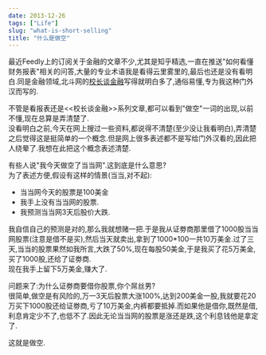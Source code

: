 ```yaml
---
date: 2013-12-26
tags: ["Life"]
slug: "what-is-short-selling"
title: "什么是做空"
---
```




最近Feedly上的订阅关于金融的文章不少,尤其是知乎精选,一直在推送"如何看懂财务报表"相关的问答,大量的专业术语我是看得云里雾里的,最后也还是没有看明白.同是金融领域,北斗网的[校长谈金融](http://www.ibeidou.org/archives/47902)写得就明白多了,通俗易懂,专为我这种门外汉而写的.

不管是看报表还是<<校长谈金融>>系列文章,都可以看到"做空"一词的出现,以前不懂,现在总算是弄清楚了.  
没看明白之前,今天在网上搜过一些资料,都说得不清楚(至少没让我看明白),弄清楚之后觉得这是挺简单的一个概念.但是网上很多表述都不是写给门外汉看的,因此把人绕晕了.我想在此把这个概念表述清楚.

有些人说"我今天做空了当当网".这到底是什么意思?  
为了表述方便,假设有这样的情景(当当,对不起):  

- 当当网今天的股票是100美金
- 我手上没有当当网的股票.
- 我预测当当网3天后股价大跌.

我自信自己的预测是对的,那么我就想赌一把.于是我从证劵商那里借了1000股当当网股票(注意是借不是买),然后当天就卖出,拿到了1000*100一共10万美金.过了三天,当当的股票果然如我所言,大跌了50%,现在每股50美金,于是我买了花5万美金,买了1000股,还给了证劵商.  
现在我手上留下5万美金,赚大了.

问题来了:为什么证劵商要借你股票,你个屌丝男?  
很简单,做空是有风险的,万一3天后股票大涨100%,达到200美金一股,我就要花20万买下1000股还给证劵商,亏了10万美金,内裤都要抵掉.而如果他是借你,既然是借,利息肯定少不了,也低不了.因此无论当当网的股票是涨还是跌,这个利息钱他是拿定了.

这就是做空.


